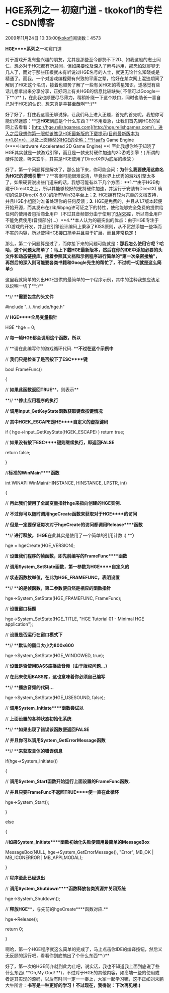 # HGE系列之一    初窥门道 - tkokof1的专栏 - CSDN博客

2009年11月24日 10:33:00[tkokof1](https://me.csdn.net/tkokof1)阅读数：4573



**HGE****系列之一**初窥门道

对于游戏开发有些兴趣的朋友，尤其是那些至今都扔不下2D、如我这般的志士同仁，想必对于HGE都有所耳闻，但如果要论及深入了解与运用，那恐怕就寥寥无几人了，而对于那些压根就未有听说过HGE名号的人士，就更无论什么知晓或是精通了。而我，一个对游戏编程颇有兴致的平庸之辈，恰好在某次网上混迹期间了解到了HGE这个名词，接着也顺势了解了一些有关HGE的零星知识，遂感觉有些话儿想拿出来分享分享，正好网上有关HGE的信息比较缺失( 不信可以Google一下**:)** )，在此我也顺便尽尽薄力，稍稍补缀一下这个缺口，同时也助长一番自己对于HGE的认识，想来真是幸甚至哉啊**:)**

好了好了，打住我这番无聊说辞，让我们马上进入正题，首先的首先呢，我想你可能仍然迷惑：**这****HGE****到底是个什么东西？**不用着急，让我们首先到HGE的官网上去看看：[http://hge.relishgames.com](http://hge.relishgames.com/)，进入之后我想你第一眼就该瞧见HGE最新版的下载提示(目前最新版本为**1.81**)，以及上面赫然的HGE的全称：**Haaf’s Game Engine (****Hardware Accelerated 2D Game Engine) **! 至此我想你终于知晓了HGE其实就是一款游戏引擎，而且是一款支持硬件加速的2D游戏引擎！( 所谓的硬件加速，听来玄乎，其实是HGE使用了DirectX作为底层的缘故 )

好了，第一个问题算是解决了，那么接下来，你可能会问：**为什么我要使用这款名为****HGE****的游戏引擎****？**答案可能很难说清，毕竟世界上优秀的游戏引擎太多了，如果硬要说出些门道来的话，我想可能有以下几个方面：**1.**由于HGE构建于DirectX之上，所以其能够较好的支持硬件加速，并运行于安装有DirectX( 确切的说是DirectX 8.0 )的所有Win32平台上；**2.** HGE拥有较为完善的文档支持，并且HGE小组随时准备处理你的任何反馈；**3.** HGE是免费的，并且从1.7版本起便开始开源，而其发布在zlib/libpng许可证之下的特性，使他能够完全免费的提供给任何的使用者包括商业用户（不过其音频部分由于使用了[BASS](http://www.un4seen.com/)库，所以商业用户不能免费使用(音频部分)…）**4.**本人认为的最突出的优点：由于HGE专注于2D游戏的开发，并且在引擎设计编码上秉承了KISS原则，从不贸然添加一些华而不实的内容，所以使得HGE接口简单并且易于扩展，而且非常稳定！

那么，第二个问题算是过了，而你接下来的问题可能就是：**那我怎么使用它呢？**哈哈，这个问题太简单了：马上下载HGE最新版本，然后在你的IDE中添加必要的头文件和动态链接库，接着参照其文档和示例程序进行简单的“第一次亲密接触”，再然后的深入则可能要各类书籍和Google先生的帮忙了，不过呢一切就是这么简单**:)**

这里我就简单的列出HGE提供的最简单的一个程序示例，其中的注释我想应该足以说明一切了**:)**

**// ****需要包含的头文件**

#include "../../include/hge.h"

**// HGE****全局变量指针**

HGE *hge = 0;

**// ****每一帧HGE****都会调用这个函数，所以**

// **请在此编写你的游戏循环代码. ****不过在这个示例中**

// **我们只是检查了是否按下了ESC****键**

bool FrameFunc()

{

// **如果此函数返回TRUE****，则表示**

**// ****停止应用程序的执行**

**// ****调用Input_GetKeyState****函数获取键盘按键情况**

**// ****其中HGEK_ESCAPE****是HE****自定义的虚拟键码**

if ( hge->Input_GetKeyState(HGEK_ESCAPE) ) return true;

// **如果没有按下ESC****键则继续执行，即返回FALSE**

return false;

}

//**标准的WinMain****函数**

int WINAPI WinMain(HINSTANCE, HINSTANCE, LPSTR, int)

{

// **再此我们使用了全局变量指针hge****来指向创建的HGE****实例.**

**// ****不过你可以随时调用hgeCreate****函数来获取对于HGE****的访问**

**// ****但是一定要保证每次对于hgeCreate****的访问都调用Release****函数**

**// ****进行释放。（HGE****在此其实是使用了一个简单的引用计数 :) ****）**

hge = hgeCreate(HGE_VERSION);

// **设置我们程序的帧函数，即先前编写的FrameFunc****函数**

**// ****调用System_SetState****函数，第一参数为HGE****自定义的**

**// ****状态函数枚举值，在此为HGE_FRAMEFUNC****，表明设置**

**// ****的是帧函数，第二参数便自然是相应的函数指针**

hge->System_SetState(HGE_FRAMEFUNC, FrameFunc);

// **设置窗口标题**

hge->System_SetState(HGE_TITLE, "HGE Tutorial 01 - Minimal HGE application");

// **设置是否运行在窗口模式下**

**// ****默认的窗口大小为800x600**

hge->System_SetState(HGE_WINDOWED, true);

// **设置是否使用BASS****库播放音频（由于版权问题…****）**

**// ****在此未使用BASS****库，这也意味着你必须自己编写**

**// ****播放音频的代码…**

hge->System_SetState(HGE_USESOUND, false);

// **调用System_Initiate****函数尝试以**

// **上面设置的各种状态初始化系统.**

**// ****如果出现了错误该函数便返回FALSE**

**// ****并且你可以调用System_GetErrorMessage****函数**

**// ****来获取具体的错误信息**

if(hge->System_Initiate())

{

// **调用System_Start****函数开始运行上面设置的FrameFunc****函数.**

**// ****并且只要FrameFunc****不返回TRUE****便一直在此循环**

hge->System_Start();

}

else

{

//**如果System_Initiate****函数初始化失败便调用最简单的MessageBox**

MessageBox(NULL, hge->System_GetErrorMessage(), "Error", MB_OK | MB_ICONERROR | MB_APPLMODAL);

}

// **程序至此已经退出**

// **调用System_Shutdown****函数释放各类资源并关闭系统**

hge->System_Shutdown();

// **释放HGE****，与先前的hgeCreate****函数对应.**

hge->Release();

return 0;

}

啊哈，第一个HGE程序就这么简单的完成了，马上点击你IDE的编译按钮，然后义无反顾的运行吧，看看你到底搞出了个什么东西**:)**

好了，第一次的HGE简介就到此为止吧，说实话，我也不知道我上面到底说了些什么东西( **Oh,My God! **)，不过对于HGE的其他内容，如高端一些的使用或者是其实现的源码，以后有时间一定一一奉上，大家一起学习嘛，这不正如刘未鹏大牛所言：**书写是一种更好的学习！**不过现在，我得说：下次再见喽**:)**

